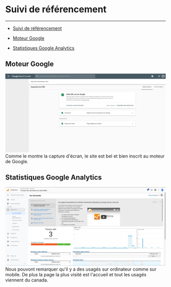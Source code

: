 # Suivi de référencement

---
<!-- MDTOC maxdepth:6 firsth1:1 numbering:0 flatten:0 bullets:1 updateOnSave:1 -->

- [Suivi de référencement](#suivi-de-référencement)

- [Moteur Google](#moteur-google)

- [Statistiques Google Analytics](#statistiques-google-analytics)

## Moteur Google
![alt text](image/index-google.png "Capture du moteur google")
Comme le montre la capture d'écran, le site est bel et bien inscrit au moteur de Google.

## Statistiques Google Analytics
![alt text](image/analytics.png "Capture des statistique Google Analytics")
Nous pouvont remarquer qu'il y a des usagés sur ordinateur comme sur mobile. De plus la page la plus visité est l'accueil et tout les usagés viennent du canada.